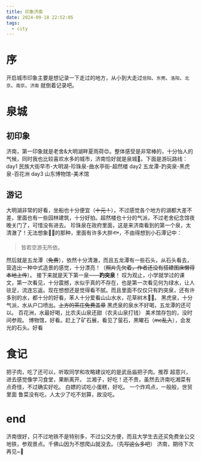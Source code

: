 ```yaml
---
title: 印象济南
date: 2024-09-18 22:52:05
tags:
  - city
---
```

# 序

开启城市印象主要是想记录一下走过的地方，从小到大走过`信阳`、`东莞`、`洛阳`、`北京`、`南京`、`济南`
就倒着记录吧。

# 泉城
## 初印象
济南，第一印象就是老舍&大明湖畔夏雨荷😍。整体感受是非常棒的，十分怡人的气候，同时我也比较喜欢水多的城市，济南恰好就是泉城🥰。下面是游玩路线：
day1
民族大街早市-大明湖-珍珠泉-曲水亭街-超然楼
day2
五龙潭-趵突泉-黑虎泉-百花洲
day3
山东博物馆-美术馆
## 游记
大明湖非常的好看，坐船也十分便宜（~~十元！~~），不过感觉各个地方的湖都大差不差，里面也有一些园林建筑，十分好拍。超然楼也十分的气派，不过老舍纪念馆夜晚关门了，可惜没有进去。
珍珠泉在政府里面，这是来济南看到的第一个泉，太清澈了！无法想象🤷‍♂️的那种，里面有许多大胖🐟，不由得想到小石潭记中：
> 皆若空游无所依。

然后就是五龙潭（~~免费~~），依然十分清澈，而且五龙潭有一些石头，从石头看去，营造出一种中式造景的感觉，十分漂亮！（~~照片先欠着，作者还没有搭建图床懒得本地上传~~）。
接下来就是天下第一泉——**趵突泉**！
叹为观止，小学就学过的课文，第一次看见，十分震撼，水似乎真的不存在，也是第一次看见何为绿水，让人驻足，流连忘返。现在想想还是觉得看不腻。而且里面不仅仅只有趵突泉，还有许多别的水，都十分的好看，苯人十分爱看山山水水，花草树木🤗🙌。
黑虎泉，十分气派，水从户口喷出。~~上方的茶庄免费盖章~~ 黑虎泉的泉水不好喝，五龙潭的还可以。
百花洲，水最好喝，比农夫山泉还甜（农夫山泉打钱）
美术馆存包的，没时间参观。
博物馆，好看。赶上了矿石展，看见了萤石，黑曜石（~~mc乱入~~），会发光的石头。好看
# 食记
把子肉，吃了还可以，听取同学和攻略建议吃的是武岳庙把子肉。推荐
超意兴，进去感觉像学习食堂，果断离开。
兰湘子，好吃！还不贵，虽然去济南吃湘菜有点奇怪，不过确实好吃。
白嫖的试吃小蛋糕，好吃。
一个炸鸡点，一般般，世贸里面
鲁菜没有吃，人太少了吃不划算，故没吃。
# end
济南很好，只不过地铁不是特别多，不过公交方便，而且大学生去还买免费坐公交地铁，参观景点。千佛山因为不想爬山就没去。（~~先写这么多吧~~）
济南，期待下次再见~🥰